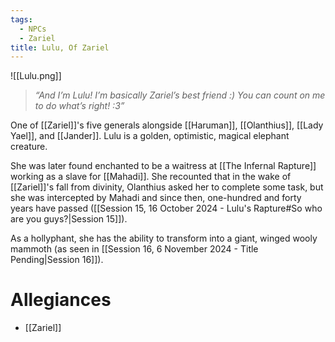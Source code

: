 ```yaml
---
tags:
  - NPCs
  - Zariel
title: Lulu, Of Zariel
---
```

![[Lulu.png]]
> *“And I’m Lulu! I’m basically Zariel’s best friend :) You can count on me to do what’s right! :3”*

One of [[Zariel]]'s five generals alongside [[Haruman]], [[Olanthius]], [[Lady Yael]], and [[Jander]]. Lulu is a golden, optimistic, magical elephant creature.

She was later found enchanted to be a waitress at [[The Infernal Rapture]] working as a slave for [[Mahadi]]. She recounted that in the wake of [[Zariel]]'s fall from divinity, Olanthius asked her to complete some task, but she was intercepted by Mahadi and since then, one-hundred and forty years have passed ([[Session 15, 16 October 2024 - Lulu's Rapture#So who are you guys?|Session 15]]).

As a hollyphant, she has the ability to transform into a giant, winged wooly mammoth (as seen in [[Session 16, 6 November 2024 - Title Pending|Session 16]]).
# Allegiances
- [[Zariel]]